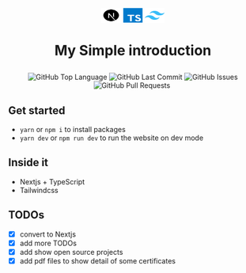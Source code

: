<p align="center">
<img align="center" alt="Nextjs" height="30" width="40" src="https://github.com/Arikato111/Arikato111/raw/main/icons/nextjs-original.svg">
<img align="center" alt="Typescript" height="30" width="40" src="https://github.com/Arikato111/Arikato111/raw/main/icons/typescript-original.svg">
  <img align="center" alt="Svelte" height="30" width="40" src="https://github.com/devicons/devicon/raw/master/icons/tailwindcss/tailwindcss-plain.svg">
</p>

# <p align="center">My Simple introduction</p>

<p align="center">
  <img alt="GitHub Top Language" src="https://img.shields.io/github/languages/top/arikato111/.me" />
  <img alt="GitHub Last Commit" src="https://img.shields.io/github/last-commit/arikato111/.me" />
  <img alt="GitHub Issues" src="https://img.shields.io/github/issues/arikato111/.me" />
  <img alt="GitHub Pull Requests" src="https://img.shields.io/github/issues-pr/arikato111/.me" />
  <img alt="" src="https://img.shields.io/github/repo-size/arikato111/.me" />
</p>

## Get started

- `yarn` or `npm i` to install packages
- `yarn dev` or `npm run dev` to run the website on dev mode

## Inside it

- Nextjs + TypeScript
- Tailwindcss

## TODOs

- [x] convert to Nextjs
- [x] add more TODOs
- [x] add show open source projects
- [x] add pdf files to show detail of some certificates

